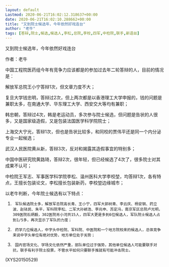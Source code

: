 ```yaml
---
layout: default
Lastmod: 2020-06-21T16:02:12.318637+00:00
date: 2020-06-21T16:02:10.288662+00:00
title: "又到院士候选年，今年依然好戏连台"
author: "老牛"
tags: [答辩,院士,候选,候选人,李松,总院,李校,四军,中检院,联手,新语丝]
---
```


又到院士候选年，今年依然好戏连台

作者：老牛

中国工程院医药组今年有竞争力应该都是的参加过去年二轮答辩的人，目前的情况是：

解放军总院王小宁答辩1次，但文章力度不大；

复旦大学钱忠明，答辩过2次，但上两次都是以香港理工大学申报的，钱的问题是兼职太多，在南通大学、华东理工大学、西安交大等均有兼职；

韩忠朝，答辩过4次，韩是老运动员，多次参与院士候选，但问题是告状的人很多，又是国家级造假，又是包装法国医学科学院院士；

上海交大宁光，答辩1次，但也是告状比较多，和同校的贾伟平还是同一个内分泌专业一起候选；

武汉人民医院黄从新，答辩3次，反对和揭露其造假事宜的特别多；

中国中医研究院黄路琦，答辩2次，很年轻，但已经候选了4次了，很多院士对其成果不认可；

中检院王军志、军事医学科学院李松、温州医科大学李校堃，均答辩1次，各有特点，王擅长包装论文，李松擅长包装新药，李校堃边缘城市；

以老牛判断，今年院士候选有以下特点：

1.      军队候选院士多，解放军总院高长青、王小宁，四军大郭树青、李云庆、杨安钢、药立波、赵铱民、朱平，军科院李松、二军大孙颖浩、李兆申、苏定冯，南京军区总院卢光明，309医院石炳毅，302医院肖小河共15人，四军大更是多到6位候选人，军队院士候选人占到1/5多，再次显示了军队的力度；

2.      药学几位候选人，中字头中检院、军科院、中医院和一个地方院校来的候选人，总体竞争来说中字头单位有绝对优势，地方单位处于劣势；

3.      国内官场文化、学场文化依然严重，部队单位过于强势，其他单位候选人可能要联手对抗，联手有利于院士投票，不管水平如何只要联手推就有可能冲击院士。

(XYS20150529)

